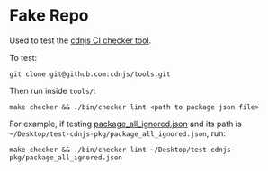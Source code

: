 # Fake Repo

Used to test the [cdnjs CI checker tool](https://github.com/cdnjs/tools/tree/master/cmd/checker).

To test:

`git clone git@github.com:cdnjs/tools.git`

Then run inside `tools/`:

`make checker && ./bin/checker lint <path to package json file>`

For example, if testing [package_all_ignored.json](package_all_ignored.json) and its path is `~/Desktop/test-cdnjs-pkg/package_all_ignored.json`, run:

`make checker && ./bin/checker lint ~/Desktop/test-cdnjs-pkg/package_all_ignored.json`
